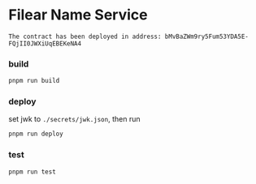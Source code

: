 # Filear Name Service

```
The contract has been deployed in address: bMvBaZWm9ry5Fum53YDA5E-FQjII0JWXiUqEBEKeNA4
```

### build

```sh
pnpm run build
```

### deploy
set jwk to `./secrets/jwk.json`, then run

```sh
pnpm run deploy
```

### test

```sh
pnpm run test
```
